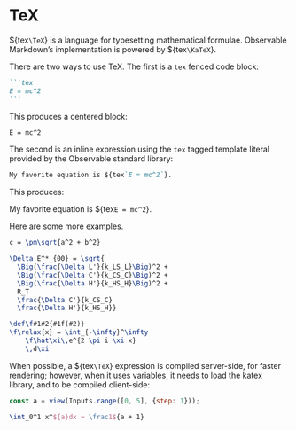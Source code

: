 # TeX

${tex`\TeX`} is a language for typesetting mathematical formulae. Observable Markdown’s implementation is powered by ${tex`\KaTeX`}.

There are two ways to use TeX. The first is a `tex` fenced code block:

````md
```tex
E = mc^2
```
````

This produces a centered block:

```tex
E = mc^2
```

The second is an inline expression using the `tex` tagged template literal provided by the Observable standard library:

```md
My favorite equation is ${tex`E = mc^2`}.
```

This produces:

My favorite equation is ${tex`E = mc^2`}.

Here are some more examples.

```tex show
c = \pm\sqrt{a^2 + b^2}
```

```tex show
\Delta E^*_{00} = \sqrt{
  \Big(\frac{\Delta L'}{k_LS_L}\Big)^2 +
  \Big(\frac{\Delta C'}{k_CS_C}\Big)^2 +
  \Big(\frac{\Delta H'}{k_HS_H}\Big)^2 +
  R_T
  \frac{\Delta C'}{k_CS_C}
  \frac{\Delta H'}{k_HS_H}}
```

```tex show
\def\f#1#2{#1f(#2)}
\f\relax{x} = \int_{-\infty}^\infty
    \f\hat\xi\,e^{2 \pi i \xi x}
    \,d\xi
```

When possible, a ${tex`\TeX`} expression is compiled server-side, for faster rendering; however, when it uses variables, it needs to load the katex library, and to be compiled client-side:

```js
const a = view(Inputs.range([0, 5], {step: 1}));
```

```tex show
\int_0^1 x^${a}dx = \frac1${a + 1}
```

